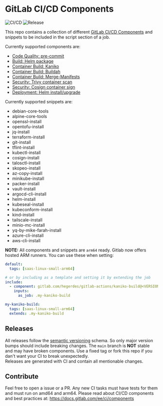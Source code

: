 # GitLab CI/CD Components
![CI/CD](https://gitlab.com/hegerdes/gitlab-actions/badges/main/pipeline.svg)
![Release](https://gitlab.com/hegerdes/gitlab-actions/-/badges/release.svg)

This repo contains a collection of different [GitLab CI/CD Components](https://about.gitlab.com/blog/2023/12/21/introducing-the-gitlab-ci-cd-catalog-beta/) and snippets to be included in the script section of a job.

Currently supported components are:
 * [Code Quality: pre-commit](https://gitlab.com/hegerdes/gitlab-actions/-/tree/main/templates/pre-commit.md)
 * [Build: Helm package](https://gitlab.com/hegerdes/gitlab-actions/-/tree/main/templates/helm-package.md)
 * [Container Build: Kaniko](https://gitlab.com/hegerdes/gitlab-actions/-/tree/main/templates/kaniko-build.md)
 * [Container Build: Buildah](https://gitlab.com/hegerdes/gitlab-actions/-/tree/main/templates/buildash-build.md)
 * [Container Build: Merge-Manifests](https://gitlab.com/hegerdes/gitlab-actions/-/tree/main/templates/container-manifest-merge.md)
 * [Security: Trivy container scan](https://gitlab.com/hegerdes/gitlab-actions/-/tree/main/templates/trivy-container-scan.md)
 * [Security: Cosign container sign](https://gitlab.com/hegerdes/gitlab-actions/-/tree/main/templates/cosign-container.md)
 * [Deployment: Helm install/upgrade](https://gitlab.com/hegerdes/gitlab-actions/-/tree/main/templates/helm-install.md)

Currently supported snippets are:
 * debian-core-tools
 * alpine-core-tools
 * openssl-install
 * opentofu-install
 * jq-install
 * terraform-install
 * git-install
 * tflint-install
 * kubectl-install
 * cosign-install
 * talosctl-install
 * skopeo-install
 * az-copy-install
 * minikube-install
 * packer-install
 * vault-install
 * argocd-cli-install
 * helm-install
 * kubeseal-install
 * kubeconform-install
 * kind-install
 * tailscale-install
 * minio-mc-install
 * yq-by-mike-farah-install
 * azure-cli-install
 * aws-cli-install

**NOTE:** All components and snippets are `arm64` ready. Gitlab now offers hosted ARM runners. You can use these when setting:
```yaml
default:
  tags: [saas-linux-small-arm64]

# or by including as a template and setting it by extending the job
include:
  - component: gitlab.com/hegerdes/gitlab-actions/kaniko-build@<VERSION>
    inputs:
      as_job: .my-kaniko-build

my-kaniko-build:
  tags: [saas-linux-small-arm64]
  extends: .my-kaniko-build
```

## Releases
All releases follow the [semantic versioning](https://semver.org/) schema. So only major version bumps should include breaking changes. The `main` branch is **NOT** stable and may have broken components. Use a fixed tag or fork this repo if you dan't want your CI to break unexpectedly.  
Releases are generated with CI and contain all mentionable changes.

## Contribute

Feel free to open a issue or a PR. Any new CI tasks must have tests for them and must run on amd64 and arm64.
Please read about CI/CD components and best practices at: https://docs.gitlab.com/ee/ci/components
